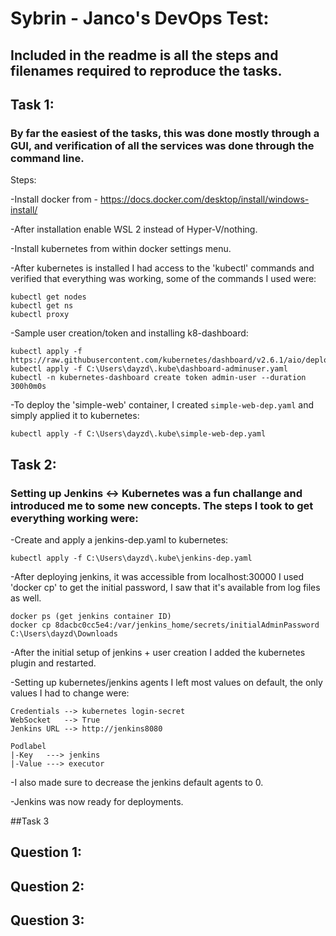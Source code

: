 # Sybrin - Janco's DevOps Test:

## Included in the readme is all the steps and filenames required to reproduce the tasks.


## Task 1:
### By far the easiest of the tasks, this was done mostly through a GUI, and verification of all the services was done through the command line.
Steps:

-Install docker from - https://docs.docker.com/desktop/install/windows-install/

-After installation enable WSL 2 instead of Hyper-V/nothing.

-Install kubernetes from within docker settings menu.



-After kubernetes is installed I had access to the 'kubectl' commands and verified that everything was working,  some of the commands I used were:

```
kubectl get nodes
kubectl get ns
kubectl proxy
```



-Sample user creation/token and installing k8-dashboard:
```
kubectl apply -f https://raw.githubusercontent.com/kubernetes/dashboard/v2.6.1/aio/deploy/recommended.yaml
kubectl apply -f C:\Users\dayzd\.kube\dashboard-adminuser.yaml 
kubectl -n kubernetes-dashboard create token admin-user --duration 300h0m0s
```



-To deploy the 'simple-web' container, I created `simple-web-dep.yaml` and simply applied it to kubernetes:
```
kubectl apply -f C:\Users\dayzd\.kube\simple-web-dep.yaml
```

## Task 2:
### Setting up Jenkins <-> Kubernetes was a fun challange and introduced me to some new concepts. The steps I took to get everything working were:
-Create and apply a jenkins-dep.yaml to kubernetes:
```
kubectl apply -f C:\Users\dayzd\.kube\jenkins-dep.yaml
```
-After deploying jenkins, it was accessible from localhost:30000 I used 'docker cp' to get the initial password, I saw that it's available from log files as well.
```
docker ps (get jenkins container ID)
docker cp 8dacbc0cc5e4:/var/jenkins_home/secrets/initialAdminPassword C:\Users\dayzd\Downloads
```
-After the initial setup of jenkins + user creation I added the kubernetes plugin and restarted.

-Setting up kubernetes/jenkins agents I left most values on default, the only values I had to change were:
```
Credentials --> kubernetes login-secret
WebSocket   --> True
Jenkins URL --> http://jenkins8080

Podlabel
|-Key   ---> jenkins
|-Value ---> executor
```
-I also made sure to decrease the jenkins default agents to 0.

-Jenkins was now ready for deployments.


##Task 3



## Question 1:





## Question 2:




## Question 3:

